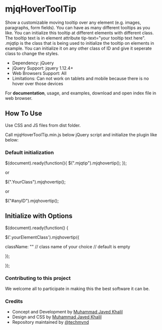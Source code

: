 # mjqHoverToolTip

Show a customizable moving tooltip over any element (e.g. images, paragraphs, form fields). You can have as many different tooltips as you like. You can initialize this tooltip at different elements with different class. The tooltip text is in element attribute tip-text="your tooltip text here". .mjqtip is the class that is being used to initialize the tooltip on elements in example. You can initialize it on any other class of ID and give it seperate class to change the styles.

- Dependency: jQuery
- jQuery Support: jquery 1.12.4+
- Web Browsers Support: All
- Limitations: Can not work on tablets and mobile because there is no hover over those devices

For **documentation**, usage, and examples, download and open index file in web browser.

## How To Use

Use CSS and JS files from dist folder.

Call mjqHoverToolTip.min.js below jQuery script and initialize the plugin like below:

### Default initialization

$(document).ready(function(){ $(".mjqtip").mjqhovertip(); });

or

$(".YourClass").mjqhovertip();

or

$("#anyID").mjqhovertip();

## Initialize with Options

$(document).ready(function() {

$('.yourElementClass').mjqhovertip({

className: ""	// class name of your choice // default is empty

});

});

### Contributing to this project

We welcome all to participate in making this the best software it can be.

### Credits

- Concept and Development by [Muhammad Javed Khalil](https://javedkhalil.com)
- Design and CSS by [Muhammad Javed Khalil](https://javedkhalil.com)
- Repository maintained by [@techmynd](https://github.com/techmynd)